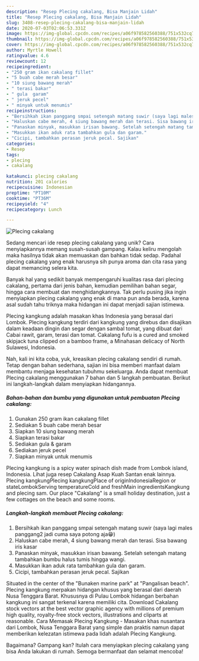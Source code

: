 ```yaml
---
description: "Resep Plecing cakalang, Bisa Manjain Lidah"
title: "Resep Plecing cakalang, Bisa Manjain Lidah"
slug: 3408-resep-plecing-cakalang-bisa-manjain-lidah
date: 2020-07-03T02:06:53.331Z
image: https://img-global.cpcdn.com/recipes/a06f978582560388/751x532cq70/plecing-cakalang-foto-resep-utama.jpg
thumbnail: https://img-global.cpcdn.com/recipes/a06f978582560388/751x532cq70/plecing-cakalang-foto-resep-utama.jpg
cover: https://img-global.cpcdn.com/recipes/a06f978582560388/751x532cq70/plecing-cakalang-foto-resep-utama.jpg
author: Myrtle Howell
ratingvalue: 4.6
reviewcount: 12
recipeingredient:
- "250 gram ikan cakalang fillet"
- "5 buah cabe merah besar"
- "10 siung bawang merah"
- " terasi bakar"
- " gula  garam"
- " jeruk pecel"
- " minyak untuk menumis"
recipeinstructions:
- "Bersihkah ikan panggang smpai setengah matang suwir (saya lagi males panggang2 jadi cuma saya potong aja😁)"
- "Haluskan cabe merah, 4 siung bawang merah dan terasi. Sisa bawang iris kasar"
- "Panaskan minyak, masukkan irisan bawang. Setelah setengah matang tambahkan bumbu halus tumis hingga wangi."
- "Masukkan ikan aduk rata tambahkan gula dan garam."
- "Cicipi, tambahkan perasan jeruk pecal. Sajikan"
categories:
- Resep
tags:
- plecing
- cakalang

katakunci: plecing cakalang 
nutrition: 201 calories
recipecuisine: Indonesian
preptime: "PT10M"
cooktime: "PT36M"
recipeyield: "4"
recipecategory: Lunch

---
```



![Plecing cakalang](https://img-global.cpcdn.com/recipes/a06f978582560388/751x532cq70/plecing-cakalang-foto-resep-utama.jpg)

Sedang mencari ide resep plecing cakalang yang unik? Cara menyiapkannya memang susah-susah gampang. Kalau keliru mengolah maka hasilnya tidak akan memuaskan dan bahkan tidak sedap. Padahal plecing cakalang yang enak harusnya sih punya aroma dan cita rasa yang dapat memancing selera kita.

Banyak hal yang sedikit banyak mempengaruhi kualitas rasa dari plecing cakalang, pertama dari jenis bahan, kemudian pemilihan bahan segar, hingga cara membuat dan menghidangkannya. Tak perlu pusing jika ingin menyiapkan plecing cakalang yang enak di mana pun anda berada, karena asal sudah tahu triknya maka hidangan ini dapat menjadi sajian istimewa.

Plecing kangkung adalah masakan khas Indonesia yang berasal dari Lombok. Plecing kangkung terdiri dari kangkung yang direbus dan disajikan dalam keadaan dingin dan segar dengan sambal tomat, yang dibuat dari Cabai rawit, garam, terasi dan tomat. Cakalang fufu is a cured and smoked skipjack tuna clipped on a bamboo frame, a Minahasan delicacy of North Sulawesi, Indonesia.


Nah, kali ini kita coba, yuk, kreasikan plecing cakalang sendiri di rumah. Tetap dengan bahan sederhana, sajian ini bisa memberi manfaat dalam membantu menjaga kesehatan tubuhmu sekeluarga. Anda dapat membuat Plecing cakalang menggunakan 7 bahan dan 5 langkah pembuatan. Berikut ini langkah-langkah dalam menyiapkan hidangannya.

<!--inarticleads1-->

##### Bahan-bahan dan bumbu yang digunakan untuk pembuatan Plecing cakalang:

1. Gunakan 250 gram ikan cakalang fillet
1. Sediakan 5 buah cabe merah besar
1. Siapkan 10 siung bawang merah
1. Siapkan  terasi bakar
1. Sediakan  gula &amp; garam
1. Sediakan  jeruk pecel
1. Siapkan  minyak untuk menumis


Plecing kangkung is a spicy water spinach dish made from Lombok island, Indonesia. Lihat juga resep Cakalang Asap Kuah Santan enak lainnya. Plecing kangkungPlecing kangkungPlace of originIndonesiaRegion or stateLombokServing temperatureCold and freshMain ingredientsKangkung and plecing sam. Our place &#34;Cakalang&#34; is a small holiday destination, just a few cottages on the beach and some rooms. 

<!--inarticleads2-->

##### Langkah-langkah membuat Plecing cakalang:

1. Bersihkah ikan panggang smpai setengah matang suwir (saya lagi males panggang2 jadi cuma saya potong aja😁)
1. Haluskan cabe merah, 4 siung bawang merah dan terasi. Sisa bawang iris kasar
1. Panaskan minyak, masukkan irisan bawang. Setelah setengah matang tambahkan bumbu halus tumis hingga wangi.
1. Masukkan ikan aduk rata tambahkan gula dan garam.
1. Cicipi, tambahkan perasan jeruk pecal. Sajikan


Situated in the center of the &#34;Bunaken marine park&#34; at &#34;Pangalisan beach&#34;. Plecing kangkung merpakan hidangan khusus yang berasal dari daerah Nusa Tenggara Barat. Khususnya di Pulau Lombok hidangan berbahan kangkung ini sangat terkenal karena memiliki cita. Download Cakalang stock vectors at the best vector graphic agency with millions of premium high quality, royalty-free stock vectors, illustrations and cliparts at reasonable. Cara Memasak Plecing Kangkung - Masakan khas nusantara dari Lombok, Nusa Tenggara Barat yang simple dan praktis namun dapat memberikan kelezatan istimewa pada lidah adalah Plecing Kangkung. 

Bagaimana? Gampang kan? Itulah cara menyiapkan plecing cakalang yang bisa Anda lakukan di rumah. Semoga bermanfaat dan selamat mencoba!
